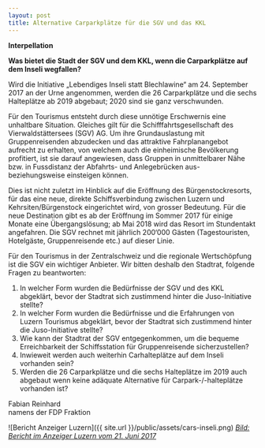 ```yaml
---
layout: post
title: Alternative Carparkplätze für die SGV und das KKL
---
```


**Interpellation**

**Was bietet die Stadt der SGV und dem KKL, wenn die Carparkplätze auf dem Inseli wegfallen?**

Wird die Initiative „Lebendiges Inseli statt Blechlawine“ am 24. September 2017 an der Urne angenommen, werden die 26 Carparkplätze und die sechs Halteplätze ab 2019 abgebaut; 2020 sind sie ganz verschwunden. 

Für den Tourismus entsteht durch diese unnötige Erschwernis eine unhaltbare Situation. Gleiches gilt für die Schifffahrtsgesellschaft des Vierwaldstättersees (SGV) AG. Um ihre Grundauslastung mit Gruppenreisenden abzudecken und das attraktive Fahrplanangebot aufrecht zu erhalten, von welchem auch die einheimische Bevölkerung profitiert, ist sie darauf angewiesen, dass Gruppen in unmittelbarer Nähe bzw. in Fussdistanz der Abfahrts- und Anlegebrücken aus- beziehungsweise einsteigen können. 

Dies ist nicht zuletzt im Hinblick auf die Eröffnung des Bürgenstockresorts, für das eine neue, direkte Schiffsverbindung zwischen Luzern und Kehrsiten/Bürgenstock eingerichtet wird, von grosser Bedeutung. Für die neue Destination gibt es ab der Eröffnung im Sommer 2017 für einige Monate eine Übergangslösung; ab Mai 2018 wird das Resort im Stundentakt angefahren. Die SGV rechnet mit jährlich 200‘000 Gästen (Tagestouristen, Hotelgäste, Gruppenreisende etc.) auf dieser Linie.

Für den Tourismus in der Zentralschweiz und die regionale Wertschöpfung ist die SGV ein wichtiger Anbieter. Wir bitten deshalb den Stadtrat, folgende Fragen zu beantworten:

1. In welcher Form wurden die Bedürfnisse der SGV und des KKL abgeklärt, bevor der Stadtrat sich zustimmend hinter die Juso-Initiative stellte?
2. In welcher Form wurden die Bedürfnisse und die Erfahrungen von Luzern Tourismus abgeklärt, bevor der Stadtrat sich zustimmend hinter die Juso-Initiative stellte?    
3. Wie kann der Stadtrat der SGV entgegenkommen, um die bequeme Erreichbarkeit der Schiffsstation für Gruppenreisende sicherzustellen?
4. Inwieweit werden auch weiterhin Carhalteplätze auf dem Inseli vorhanden sein?
5. Werden die 26 Carparkplätze und die sechs Halteplätze im 2019 auch abgebaut wenn keine adäquate Alternative für Carpark-/-halteplätze vorhanden ist?

Fabian Reinhard  
namens der FDP Fraktion

![Bericht Anzeiger Luzern]({{ site.url }}/public/assets/cars-inseli.png)
*[Bild: Bericht im Anzeiger Luzern vom 21. Juni 2017](http://www.anzeiger-luzern.ch)*